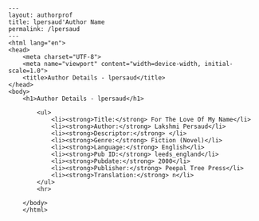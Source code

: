 
    ---
    layout: authorprof
    title: lpersaud'Author Name 
    permalink: /lpersaud
    ---
    <html lang="en">
    <head>
        <meta charset="UTF-8">
        <meta name="viewport" content="width=device-width, initial-scale=1.0">
        <title>Author Details - lpersaud</title>
    </head>
    <body>
        <h1>Author Details - lpersaud</h1>
        
            <ul>
                <li><strong>Title:</strong> For The Love Of My Name</li>
                <li><strong>Author:</strong> Lakshmi Persaud</li>
                <li><strong>Descriptor:</strong> </li>
                <li><strong>Genre:</strong> Fiction (Novel)</li>
                <li><strong>Language:</strong> English</li>
                <li><strong>Pub ID:</strong> leeds_england</li>
                <li><strong>Pubdate:</strong> 2000</li>
                <li><strong>Publisher:</strong> Peepal Tree Press</li>
                <li><strong>Translation:</strong> n</li>
            </ul>
            <hr>
            
        </body>
        </html>
        